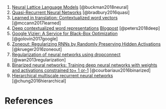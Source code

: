 1. [Neural Lattice Language Models](https://arxiv.org/pdf/1803.05071.pdf) [@buckman2018neural]
2. [Quasi-Recurrent Neural Networks](https://arxiv.org/abs/1611.01576) [@bradbury2016quasi]
3. [Learned in translation: Contextualized word vectors](https://openreview.net/pdf?id=SJTCsqMUf) [@mccann2017learned]
4. [Deep contextualized word representations](https://openreview.net/pdf?id=SJTCsqMUf) [Blogpost](http://allennlp.org/elmo) [@peters2018deep]
5. [Google Vizier: A Service for Black-Box Optimization](http://delivery.acm.org/10.1145/3100000/3098043/p1487-golovin.pdf?ip=161.53.65.243&id=3098043&acc=OA&key=4D4702B0C3E38B35%2E4D4702B0C3E38B35%2E4D4702B0C3E38B35%2E5945DC2EABF3343C&__acm__=1521816060_f8e5a5274dbf83b05b40a09fb442c1dc) [@golovin2017google]
6. [Zoneout: Regularizing RNNs by Randomly Preserving Hidden Activations](https://arxiv.org/pdf/1606.01305.pdf) [@krueger2016zoneout]
7. [Regularization of neural networks using dropconnect](http://proceedings.mlr.press/v28/wan13.pdf) [@wan2013regularization]
8. [Binarized neural networks: Training deep neural networks with weights and activations constrained to+ 1 or-1](https://arxiv.org/abs/1602.02830) [@courbariaux2016binarized]
9. [Hierarchical multiscale recurrent neural networks](https://openreview.net/forum?id=S1di0sfgl) [@chung2016hierarchical]

# References
